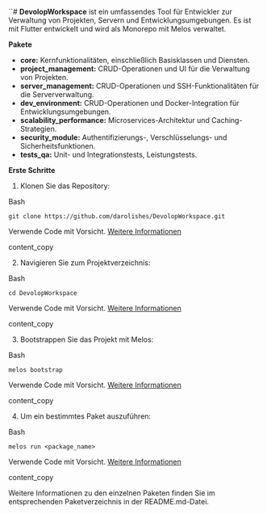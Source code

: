 ``# **DevolopWorkspace** ist ein umfassendes Tool für Entwickler zur Verwaltung von Projekten, Servern und Entwicklungsumgebungen. Es ist mit Flutter entwickelt und wird als Monorepo mit Melos verwaltet.

**Pakete**

- **core:** Kernfunktionalitäten, einschließlich Basisklassen und Diensten.
- **project_management:** CRUD-Operationen und UI für die Verwaltung von Projekten.
- **server_management:** CRUD-Operationen und SSH-Funktionalitäten für die Serververwaltung.
- **dev_environment:** CRUD-Operationen und Docker-Integration für Entwicklungsumgebungen.
- **scalability_performance:** Microservices-Architektur und Caching-Strategien.
- **security_module:** Authentifizierungs-, Verschlüsselungs- und Sicherheitsfunktionen.
- **tests_qa:** Unit- und Integrationstests, Leistungstests.

**Erste Schritte**

1. Klonen Sie das Repository:

Bash

```
git clone https://github.com/darolishes/DevolopWorkspace.git
```

Verwende Code mit Vorsicht. [Weitere Informationen](https://bard.google.com/faq#coding)

content_copy

2. Navigieren Sie zum Projektverzeichnis:

Bash

```
cd DevolopWorkspace
```

Verwende Code mit Vorsicht. [Weitere Informationen](https://bard.google.com/faq#coding)

content_copy

3. Bootstrappen Sie das Projekt mit Melos:

Bash

```
melos bootstrap
```

Verwende Code mit Vorsicht. [Weitere Informationen](https://bard.google.com/faq#coding)

content_copy

4. Um ein bestimmtes Paket auszuführen:

Bash

```
melos run <package_name>
```

Verwende Code mit Vorsicht. [Weitere Informationen](https://bard.google.com/faq#coding)

content_copy

Weitere Informationen zu den einzelnen Paketen finden Sie im entsprechenden Paketverzeichnis in der README.md-Datei.

